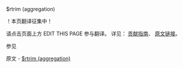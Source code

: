  $rtrim (aggregation)

 ！本页翻译征集中！

请点击页面上方 EDIT THIS PAGE 参与翻译。
详见：
[贡献指南]( https://github.com/JinMuInfo/MongoDB-Manual-zh/blob/master/CONTRIBUTING.md )、
[原文链接](  https://docs.mongodb.com/manual/reference/operator/aggregation/rtrim/  )。

 参见

原文 - [$rtrim (aggregation)]( https://docs.mongodb.com/manual/reference/operator/aggregation/rtrim/ )


